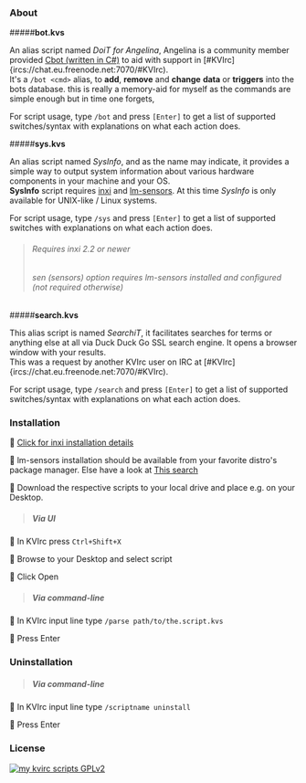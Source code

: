 ### About

#####**bot.kvs**

An alias script named *DoiT for Angelina*, Angelina is a community member provided [Cbot (written in C#)](https://github.com/AndrioCelos/CBot) to aid with support in [#KVIrc]{ircs://chat.eu.freenode.net:7070/#KVIrc).  
It's a ```/bot <cmd>``` alias, to **add**, **remove** and **change** **data** or **triggers** into the bots database. this is really a memory-aid for myself as the commands are simple enough but in time one forgets,

For script usage, type ```/bot``` and press ```[Enter]``` to get a list of supported switches/syntax with explanations on what each action does.

#####**sys.kvs**

An alias script named *SysInfo*, and as the name may indicate, it provides a simple way to output system information about various hardware components in your machine and your OS.  
**SysInfo** script requires [inxi](https://github.com/smxi/inxi) and [lm-sensors](https://github.com/groeck/lm-sensors/issues/3). At this time *SysInfo* is only available for UNIX-like / Linux systems.

For script usage, type ```/sys``` and press ```[Enter]``` to get a list of supported switches with explanations on what each action does.

>###### Requires inxi 2.2 or newer  
>###### sen (sensors) option requires lm-sensors installed and configured (not required otherwise)

#####**search.kvs**

This alias script is named *SearchiT*, it facilitates searches for terms or anything else at all via Duck Duck Go SSL search engine. It opens a browser window with your results.  
This was a request by another KVIrc user on IRC at [#KVIrc]{ircs://chat.eu.freenode.net:7070/#KVIrc). 

For script usage, type ```/search``` and press ```[Enter]``` to get a list of supported switches/syntax with explanations on what each action does.

### Installation

:mans_shoe: [Click for inxi installation details](https://code.google.com/archive/p/inxi/wikis/Installation.wiki)  

:mans_shoe: lm-sensors installation should be available from your favorite distro's package manager. Else have a look at [This search](https://duckduckgo.com/?t=disconnect&x=%2Fhtml&q=install+lm-sensors&ia=web)  

:mans_shoe: Download the respective scripts to your local drive and place e.g. on your Desktop.

>##### Via UI

:mans_shoe: In KVIrc press ```Ctrl+Shift+X```  

:mans_shoe: Browse to your Desktop and select script  

:mans_shoe: Click Open

>##### Via command-line

:mans_shoe: In KVIrc input line type ```/parse path/to/the.script.kvs```  

:mans_shoe: Press Enter

### Uninstallation

>##### Via command-line

:mans_shoe: In KVIrc input line type ```/scriptname uninstall```  

:mans_shoe: Press Enter

### License

[![my kvirc scripts GPLv2](https://img.shields.io/badge/my_kvirc_scripts-GPLv2-blue.svg)](https://github.com/un1versal/my-kvirc-scipts/blob/master/LICENSE)
